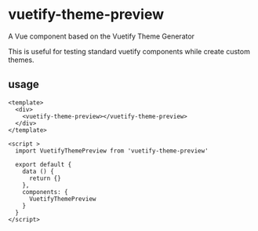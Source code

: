 # vuetify-theme-preview

A Vue component based on the Vuetify Theme Generator

This is useful for testing standard vuetify components while create custom themes.

## usage

```vue
<template>
  <div>
    <vuetify-theme-preview></vuetify-theme-preview>
  </div>
</template>

<script >
  import VuetifyThemePreview from 'vuetify-theme-preview'

  export default {
    data () {
      return {}
    },
    components: {
      VuetifyThemePreview
    }
  }
</script>
```
